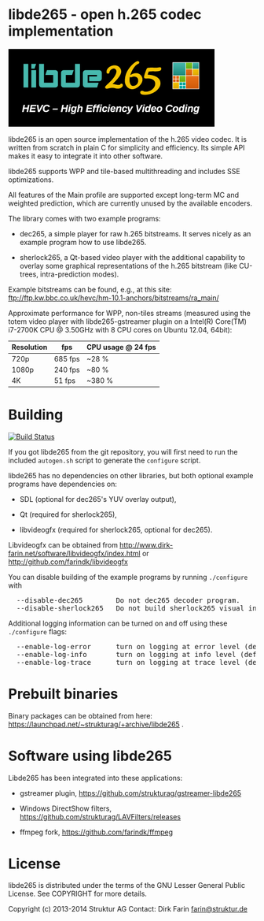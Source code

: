 
libde265 - open h.265 codec implementation
==========================================

![libde265](libde265.png)

libde265 is an open source implementation of the h.265 video codec.
It is written from scratch in plain C for simplicity and efficiency.
Its simple API makes it easy to integrate it into other software.

libde265 supports WPP and tile-based multithreading and includes SSE optimizations.

All features of the Main profile are supported except long-term MC
and weighted prediction, which are currently unused by the available encoders.

The library comes with two example programs:

- dec265, a simple player for raw h.265 bitstreams.
          It serves nicely as an example program how to use libde265.

- sherlock265, a Qt-based video player with the additional capability
          to overlay some graphical representations of the h.265
          bitstream (like CU-trees, intra-prediction modes).

Example bitstreams can be found, e.g., at this site:
  ftp://ftp.kw.bbc.co.uk/hevc/hm-10.1-anchors/bitstreams/ra_main/

Approximate performance for WPP, non-tiles streams (measured using the totem video
player with libde265-gstreamer plugin on a Intel(R) Core(TM) i7-2700K CPU @ 3.50GHz with
8 CPU cores on Ubuntu 12.04, 64bit):

| Resolution        | fps     | CPU usage @ 24 fps |
| ----------------- | ------- | ------------------ |
| 720p              | 685 fps | ~28 %              |
| 1080p             | 240 fps | ~80 %              |
| 4K                | 51 fps  | ~380 %             |



Building
========

[![Build Status](https://travis-ci.org/strukturag/libde265.png?branch=master)](https://travis-ci.org/strukturag/libde265)

If you got libde265 from the git repository, you will first need to run
the included `autogen.sh` script to generate the `configure` script.

libde265 has no dependencies on other libraries, but both optional example programs
have dependencies on:

- SDL (optional for dec265's YUV overlay output),

- Qt (required for sherlock265),

- libvideogfx (required for sherlock265, optional for dec265).

Libvideogfx can be obtained from
  http://www.dirk-farin.net/software/libvideogfx/index.html
or
  http://github.com/farindk/libvideogfx


You can disable building of the example programs by running `./configure` with
<pre>
  --disable-dec265        Do not dec265 decoder program.
  --disable-sherlock265   Do not build sherlock265 visual inspection program.
</pre>

Additional logging information can be turned on and off using these `./configure` flags:
<pre>
  --enable-log-error      turn on logging at error level (default=yes)
  --enable-log-info       turn on logging at info level (default=no)
  --enable-log-trace      turn on logging at trace level (default=no)
</pre>


Prebuilt binaries
=================

Binary packages can be obtained from here: https://launchpad.net/~strukturag/+archive/libde265 .


Software using libde265
=======================

Libde265 has been integrated into these applications:

- gstreamer plugin, https://github.com/strukturag/gstreamer-libde265

- Windows DirectShow filters, https://github.com/strukturag/LAVFilters/releases

- ffmpeg fork, https://github.com/farindk/ffmpeg


License
=======

libde265 is distributed under the terms of the GNU Lesser General Public License.
See COPYRIGHT for more details.

Copyright (c) 2013-2014 Struktur AG
Contact: Dirk Farin <farin@struktur.de>
